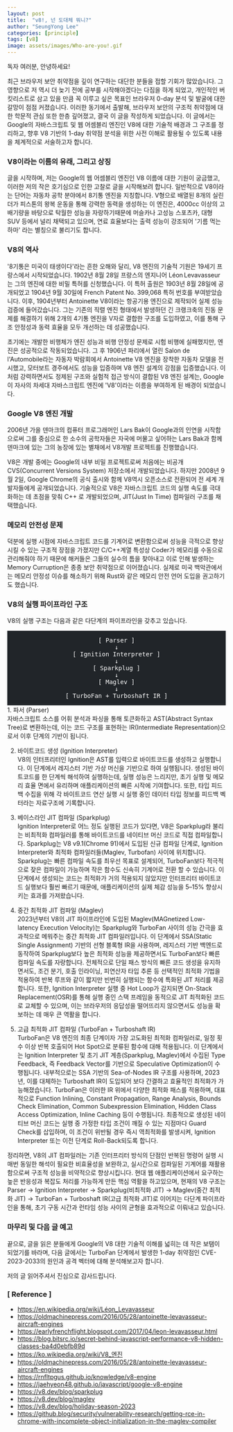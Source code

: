 ```yaml
---
layout: post
title:  "v8!, 넌 도대체 뭐니?"
author: "SeungYong Lee"
categories: [principle]
tags: [v8]
image: assets/images/Who-are-you!.gif
---
```

독자 여러분, 안녕하세요!

최근 브라우저 보안 취약점을 깊이 연구하는 대단한 분들을 접할 기회가 많았습니다. 그 영향으로 저 역시 더 늦기 전에 공부를 시작해야겠다는 다짐을 하게 되었고, 개인적인 버킷리스트로 삼고 있을 만큼 꼭 이루고 싶은 목표인 브라우저 0-day 분석 및 발굴에 대한 갈망이 점점 커졌습니다. 이러한 동기에서 출발해, 브라우저 보안의 구조적 취약점에 대한 학문적 관심 또한 한층 깊어졌고, 결국 이 글을 작성하게 되었습니다. 이 글에서는 Google의 자바스크립트 및 웹 어셈블리 엔진인 V8에 대한 기술적 배경과 그 구조를 정리하고, 향후 V8 기반의 1-day 취약점 분석을 위한 사전 이해로 활용될 수 있도록 내용을 체계적으로 서술하고자 합니다.

### V8이라는 이름의 유래, 그리고 상징
글을 시작하며, 저는 Google의 웹 어셈블리 엔진인 V8 이름에 대한 기원이 궁금했고, 이러한 저의 작은 호기심으로 인한 고찰로 글을 시작해보려 합니다. 일반적으로 V8이라는 단어는 자동차 공학 분야에서 8기통 엔진을 지칭합니다. V형으로 배열된 8개의 실린더가 피스톤의 왕복 운동을 통해 강력한 동력을 생성하는 이 엔진은, 4000cc 이상의 고배기량을 바탕으로 탁월한 성능을 자랑하기때문에 머슬카나 고성능 스포츠카, 대형 SUV 등에서 널리 채택되고 있으며, 연료 효율보다는 출력 성능이 강조되어 '기름 먹는 하마' 라는 별칭으로 불리기도 합니다.

### V8의 역사
'8기통은 미국이 태생이다'라는 흔한 오해와 달리, V8 엔진의 기술적 기원은 19세기 프랑스에서 시작되었습니다. 1902년 8월 28일 프랑스의 엔지니어 Léon Levavasseur는 그의 엔진에 대한 비밀 특허를 신청했습니다. 이 특허 출원은 1903년 8월 28일에 공개되었고 1904년 9월 30일에 French Patent No. 399,068 특허 번호를 부여받았습니다. 이후, 1904년부터 Antoinette V8이라는 항공기용 엔진으로 제작되어 실제 성능 검증에 들어갔습니다. 그는 기존의 직렬 엔진 형태에서 발생하던 긴 크랭크축의 진동 문제를 해결하기 위해 2개의 4기통 엔진을 V자로 결합한 구조를 도입하였고, 이를 통해 구조 안정성과 동력 효율을 모두 개선하는 데 성공했습니다.

초기에는 개발한 비행체가 엔진 성능과 비행 안정성 문제로 시험 비행에 실패했지만, 엔진은 성공적으로 작동되었습니다. 그 후 1906년 파리에서 열린 Salon de l'Automobile라는 자동자 박람회에서 Antoinette V8 엔진을 장착한 자동차 모델을 전시했고, 모터보트 경주에서도 성능을 입증하며 V8 엔진 설계의 강점을 입증했습니다. 이처럼 강력하면서도 정제된 구조와 실험적 접근 방식이 결합된 V8 엔진 설계는, Google이 자사의 차세대 자바스크립트 엔진에 'V8'이라는 이름을 부여하게 된 배경이 되었습니다.

### Google V8 엔진 개발
2006년 가을 덴마크의 컴퓨터 프로그래머인 Lars Bak이 Google과의 인연을 시작함으로써 그를 중심으로 한 소수의 공학자들은 자국에 머물고 싶어하는 Lars Bak과 함께 덴마크에 있는 그의 농장에 있는 별채에서 V8개발 프로젝트를 진행했습니다.

V8은 개발 중에는 Google의 내부 비밀 프로젝트로써 처음에는 비공개 CVS(Concurrent Versions System) 저장소에서 개발되었습니다. 하지만 2008년 9월 2일, Google Chrome의 공식 출시와 함께 V8역시 오픈소스로 전환되어 전 세계 개발자들에게 공개되었습니다. 기술적으로 V8은 자바스크립트 코드의 실행 속도를 극대화하는 데 초점을 맞춰 C++ 로 개발되었으며, JIT(Just In Time) 컴파일러 구조를 채택했습니다.

### 메모리 안전성 문제
덕분에 실행 시점에 자바스크립트 코드를 기계어로 변환함으로써 성능을 극적으로 향상시킬 수 있는 구조적 장점을 가졌지만 C/C++계열 특성상 Coder가 메모리를 수동으로 관리해줘야 하기 때문에 해커들은 그들의 실수의 틈을 찾아내고 이로 인해 발생하는 Memory Curruption은 종종 보안 취약점으로 이어졌습니다. 실제로 미국 백악관에서는 메모리 안정성 이슈를 해소하기 위해 Rust와 같은 메모리 안전 언어 도입을 권고하기도 했습니다.

### V8의 실행 파이프라인 구조
V8의 실행 구조는 다음과 같은 다단계의 파이프라인을 갖추고 있습니다.
<div align="center" style="background-color: rgb(33, 37, 41); padding: 1em;">
<pre style="color: rgb(255, 255, 255); font-size: 1em; margin: 0;">
[ Parser ]
↓
[ Ignition Interpreter ]
↓
[ Sparkplug ]
↓
[ Maglev ]
↓
[ TurboFan + Turboshaft IR ]
</pre>
</div>
1. 파서 (Parser)<br>
자바스크립트 소스를 어휘 분석과 파싱을 통해 토큰화하고 AST(Abstract Syntax Tree)로 변환하는데, 이는 코드 구조를 표현하는 IR(Intermediate Representation)으로서 이후 단계의 기반이 됩니다.

2. 바이트코드 생성 (Ignition Interpreter)<br>
V8의 인터프리터인 Ignition은 AST를 입력으로 바이트코드를 생성하고 실행합니다. 이 단계에서 레지스터 기반 가상 머신을 기반으로 하여 실행됩니다. 생성된 바이트코드를 한 단계씩 해석하여 실행하는데, 실행 성능은 느리지만, 초기 실행 및 메모리 효율 면에서 유리하며 애플리케이션의 빠른 시작에 기여합니다. 또한, 타입 피드백 수집을 위해 각 바이트코드 연산 실행 시 실행 중인 데이터 타입 정보를 피드백 벡터라는 자료구조에 기록합니다.

3. 베이스라인 JIT 컴파일 (Sparkplug)<br>
Ignition Interpreter로 어느 정도 실행된 코드가 있다면, V8은 Sparkplug라 불리는 비최적화 컴파일러를 통해 바이트코드를 네이티브 머신 코드로 직접 컴파일합니다. Sparkplug는 V8 v9.1(Chrome 91)에서 도입된 신규 컴파일 단계로, Ignition Interpreter와 최적화 컴파일러들(Maglev, Turbofan) 사이에 위치합니다. Sparkplug는 빠른 컴파일 속도를 최우선 목표로 설계되어, TurboFan보다 적극적으로 잦은 컴파일이 가능하며 작은 함수도 신속히 기계어로 전환 할 수 있습니다. 이 단계에서 생성되는 코드는 최적화가 거의 적용되지 않았지만 인터프리터 바이트코드 실행보다 훨씬 빠르기 때문에, 애플리케이션의 실제 체감 성능을 5–15% 향상시키는 효과를 가져왔습니다.

4. 중간 최적화 JIT 컴파일 (Maglev)<br>
2023년부터 V8의 JIT 파이프라인에 도입된 Maglev(MAGnetized Low-latency Execution Velocity)는 Sparkplug와 TurboFan 사이의 성능 간극을 효과적으로 메워주는 중간 최적화 JIT 컴파일러입니다. 이 단계에서 SSA(Static Single Assignment) 기반의 선형 블록형 IR을 사용하며, 레지스터 기반 백엔드로 동작하여 Sparkplug보다 높은 최적화 성능을 제공하면서도 TurboFan보다 빠른 컴파일 속도를 자랑합니다. 전체적으로 단일 패스 방식의 빠른 코드 생성을 유지하면서도, 조건 분기, 호출 인라이닝, 피연산자 타입 추론 등 선택적인 최적화 기법을 적용하여 반복 루프와 같이 짧지만 빈번히 실행되는 함수에 특화된 JIT 처리를 제공합니다.
또한, Ignition Interpreter 실행 중 Hot Loop가 감지되면 On-Stack Replacement(OSR)를 통해 실행 중인 스택 프레임을 동적으로 JIT 최적화된 코드로 교체할 수 있으며, 이는 브라우저의 응답성을 떨어뜨리지 않으면서도 성능을 확보하는 데 매우 큰 역활을 합니다.

5. 고급 최적화 JIT 컴파일 (TurboFan + Turboshaft IR)<br>
TurboFan은 V8 엔진의 최종 단계이자 가장 고도화된 최적화 컴파일러로, 일정 횟수 이상 반복 호출되어 Hot Spot으로 분류된 함수에 대해 적용됩니다. 이 단계에서는 Ignition Interpreter 및 초기 JIT 계층(Sparkplug, Maglev)에서 수집된 Type Feedback, 즉 Feedback Vector를 기반으로 Speculative Optimization이 수행됩니다. 내부적으로는 SSA 기반의 Sea-of-Nodes IR 구조를 사용하며, 2023년, 이를 대체하는 Turboshaft IR이 도입되어 보다 간결하고 효율적인 최적화가 가능해졌습니다. TurboFan은 이러한 IR 위에서 다양한 최적화 패스를 적용하며, 대표적으로 Function Inlining, Constant Propagation, Range Analysis, Bounds Check Elimination, Common Subexpression Elimination, Hidden Class Access Optimization, Inline Caching 등이 수행됩니다. 최종적으로 생성된 네이티브 머신 코드는 실행 중 가정한 타입 조건이 깨질 수 있는 지점마다 Guard Check를 삽입하며, 이 조건이 위반될 경우 즉시 역최적화를 발생시켜, Ignition Interpreter 또는 이전 단계로 Roll-Back되도록 합니다.

정리하면, V8의 JIT 컴파일러는 기존 인터프리터 방식의 단점인 반복된 명령어 실행 시 매번 동일한 해석이 필요한 비효율성을 보완하고, 실시간으로 컴파일된 기계어를 재활용함으로써 구조적 성능을 비약적으로 향상시킵니다. 현대 웹 애플리케이션에서 요구하는 높은 반응성과 복잡도 처리를 가능하게 만든 핵심 역활을 하고있으며, 현재의 V8 구조는 Parser → Ignition Interpreter → Sparkplug(비최적화 JIT) → Maglev(중간 최적화 JIT) → TurboFan + Turboshaft IR(고급 최적화 JIT)로 이어지는 다단계 파이프라인을 통해, 초기 구동 시간과 런타임 성능 사이의 균형을 효과적으로 이뤄내고 있습니다.

### 마무리 및 다음 글 예고
끝으로, 글을 읽은 분들에게 Google의 V8 대한 기술적 이해를 넓히는 데 작은 보탬이 되었기를 바라며, 다음 글에서는 TurboFan 단계에서 발생한 1-day 취약점인 CVE-2023-2033의 원인과 공격 벡터에 대해 분석해보고자 합니다.

저의 글 읽어주셔서 진심으로 감사드립니다.

### [ Reference ]
- https://en.wikipedia.org/wiki/Léon_Levavasseur
- https://oldmachinepress.com/2016/05/28/antoinette-levavasseur-aircraft-engines
- https://earlyfrenchflight.blogspot.com/2017/04/leon-levavasseur.html
- https://blog.bitsrc.io/secret-behind-javascript-performance-v8-hidden-classes-ba4d0ebfb89d
- https://ko.wikipedia.org/wiki/V8_엔진
- https://oldmachinepress.com/2016/05/28/antoinette-levavasseur-aircraft-engines
- https://rnfltpgus.github.io/knowledge/v8-engine
- https://jaehyeon48.github.io/javascript/google-v8-engine
- https://v8.dev/blog/sparkplug
- https://v8.dev/blog/maglev
- https://v8.dev/blog/holiday-season-2023
- https://github.blog/security/vulnerability-research/getting-rce-in-chrome-with-incomplete-object-initialization-in-the-maglev-compiler